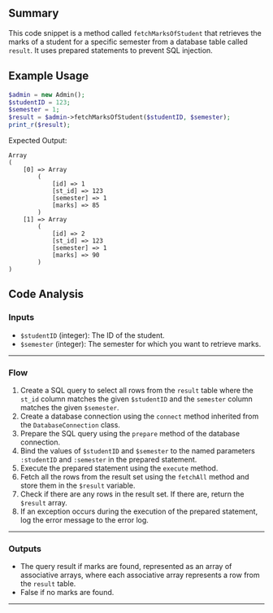 ## Summary
This code snippet is a method called `fetchMarksOfStudent` that retrieves the marks of a student for a specific semester from a database table called `result`. It uses prepared statements to prevent SQL injection.

## Example Usage
```php
$admin = new Admin();
$studentID = 123;
$semester = 1;
$result = $admin->fetchMarksOfStudent($studentID, $semester);
print_r($result);
```
Expected Output:
```
Array
(
    [0] => Array
        (
            [id] => 1
            [st_id] => 123
            [semester] => 1
            [marks] => 85
        )
    [1] => Array
        (
            [id] => 2
            [st_id] => 123
            [semester] => 1
            [marks] => 90
        )
)
```

## Code Analysis
### Inputs
- `$studentID` (integer): The ID of the student.
- `$semester` (integer): The semester for which you want to retrieve marks.
___
### Flow
1. Create a SQL query to select all rows from the `result` table where the `st_id` column matches the given `$studentID` and the `semester` column matches the given `$semester`.
2. Create a database connection using the `connect` method inherited from the `DatabaseConnection` class.
3. Prepare the SQL query using the `prepare` method of the database connection.
4. Bind the values of `$studentID` and `$semester` to the named parameters `:studentID` and `:semester` in the prepared statement.
5. Execute the prepared statement using the `execute` method.
6. Fetch all the rows from the result set using the `fetchAll` method and store them in the `$result` variable.
7. Check if there are any rows in the result set. If there are, return the `$result` array.
8. If an exception occurs during the execution of the prepared statement, log the error message to the error log.
___
### Outputs
- The query result if marks are found, represented as an array of associative arrays, where each associative array represents a row from the `result` table.
- False if no marks are found.
___
